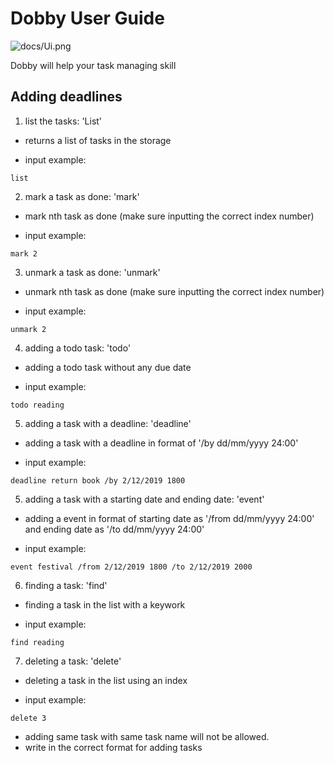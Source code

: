 # Dobby User Guide

![docs/Ui.png](https://doyelee0313.github.io/ip/Ui.png)

Dobby will help your task managing skill

## Adding deadlines

1. list the tasks: 'List'
- returns a list of tasks in the storage

- input example: 

```
list
```

2. mark a task as done: 'mark'
- mark nth task as done (make sure inputting the correct index number)

- input example: 
```
mark 2
```

3. unmark a task as done: 'unmark'
- unmark nth task as done (make sure inputting the correct index number)

- input example: 
```
unmark 2
```

4. adding a todo task: 'todo'
- adding a todo task without any due date

- input example: 
```
todo reading
```
5. adding a task with a deadline: 'deadline'
- adding a task with a deadline in format of '/by dd/mm/yyyy 24:00'

- input example: 
```
deadline return book /by 2/12/2019 1800
```

5. adding a task with a starting date and ending date: 'event'
- adding a event in format of starting date as '/from dd/mm/yyyy 24:00' and ending date as '/to dd/mm/yyyy 24:00'

- input example: 
```
event festival /from 2/12/2019 1800 /to 2/12/2019 2000
```

6. finding a task: 'find'
- finding a task in the list with a keywork

- input example: 
```
find reading
```

7. deleting a task: 'delete'
- deleting a task in the list using an index

- input example: 
```
delete 3
```

- adding same task with same task name will not be allowed. 
- write in the correct format for adding tasks

